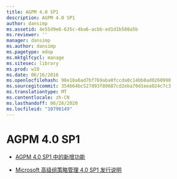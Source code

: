 ```yaml
---
title: AGPM 4.0 SP1
description: AGPM 4.0 SP1
author: dansimp
ms.assetid: 4e55d9e6-635c-4ba6-acbb-ed1d1b580a5b
ms.reviewer: ''
manager: dansimp
ms.author: dansimp
ms.pagetype: mdop
ms.mktglfcycl: manage
ms.sitesec: library
ms.prod: w10
ms.date: 06/16/2016
ms.openlocfilehash: 98e18a6ad7bf769aba0fccda0c14bb8ad0260990
ms.sourcegitcommit: 354664bc527d93f80687cd2eba70d1eea024c7c3
ms.translationtype: MT
ms.contentlocale: zh-CN
ms.lasthandoff: 06/26/2020
ms.locfileid: "10798149"
---
```

# AGPM 4.0 SP1


-   [AGPM 4.0 SP1 中的新增功能](whats-new-in-agpm-40-sp1.md)

-   [Microsoft 高级组策略管理 4.0 SP1 发行说明](release-notes-for-microsoft-advanced-group-policy-management-40-sp1.md)

 

 





